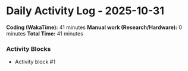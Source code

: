 # Daily Activity Log - 2025-10-31

**Coding (WakaTime):** 41 minutes
**Manual work (Research/Hardware):** 0 minutes
**Total Time:** 41 minutes

### Activity Blocks
- Activity block #1
